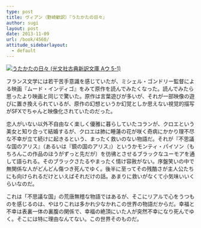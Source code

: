 ```yaml
---
type: post
title: ヴィアン（野崎歓訳）『うたかたの日々』
author: sugi
layout: post
date: 2013-11-09
url: /book/4560/
attitude_sidebarlayout:
  - default
---
```

<a href="http://www.amazon.co.jp/exec/obidos/ASIN/4334752209/chezsugi-22/ref=nosim/" onclick="_gaq.push(['_trackEvent', 'outbound-article', 'http://www.amazon.co.jp/exec/obidos/ASIN/4334752209/chezsugi-22/ref=nosim/', '']);" name="amazletlink" target="_blank"><img src="http://i0.wp.com/ecx.images-amazon.com/images/I/518kvr9yfTL._SL160_.jpg?w=660" alt="うたかたの日々 (光文社古典新訳文庫 Aウ 5-1)" class="alignleft"  data-recalc-dims="1" /></a>

フランス文学には若干苦手意識を感じていたが、ミシェル・ゴンドリー監督による映画『ムード・インディゴ』をみて原作を読んでみたくなった。読んでみたら思ったより映画と同じで驚いた。原作は言葉遊びが多いが、それが一部映像の遊びに置き換えられているが、原作の幻想というか幻覚としか思えない視覚的描写がSFXでちゃんと映像化されていたのだった。

恋人がいない以外不自由なく楽しく優雅に暮らしていたコランが、クロエという美女と知り合って結婚するが、クロエは肺に睡蓮の花が咲く奇病にかかり理不尽な不幸が立て続けに起きるという、まったく救いのない物語だ。それが『不思議な国のアリス』（あるいは『鏡の国のアリス』）というかモンティ・パイソン（もちろんこの作品のほうがずっと先だが）を彷彿とさせるブラックなユーモアを通して語られる。そのブラックさたるやまったく情け容赦がない。序盤笑いの中で無関係な人がどんどん傷つき死んでゆく。後半に至ってその残酷さが主人公たちにも向けられるだけといえばそれだけの話。あまりに救いがなくて小気味いいくらいなのだ。

これは「不思議な国」の荒唐無稽な物語ではあるが、そこにリアルで心をうつものを感じるのは、やはりこれは多かれ少なかれこの世界の物語だからだ。幸福と不幸は表裏一体の裏腹の関係で、幸福の絶頂にいた人が突然不幸になり死んでゆく。そこには特に理由なんてない。この世界そのものだ。
